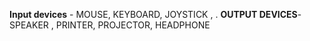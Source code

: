 __Input devices__ - MOUSE, KEYBOARD, JOYSTICK , .
__OUTPUT DEVICES__- SPEAKER , PRINTER, PROJECTOR, HEADPHONE

